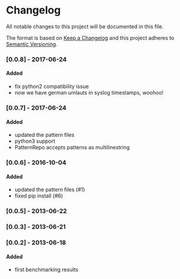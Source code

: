 # Changelog
All notable changes to this project will be documented in this file.

The format is based on [Keep a Changelog](http://keepachangelog.com/en/1.0.0/)
and this project adheres to [Semantic Versioning](http://semver.org/spec/v2.0.0.html).

### [0.0.8] - 2017-06-24
#### Added
- fix python2 compatibility issue
- now we have german umlauts in syslog timestamps, woohoo!

### [0.0.7] - 2017-06-24
#### Added
- updated the pattern files
- python3 support
- PatternRepo accepts patterns as multilinestring

### [0.0.6] - 2016-10-04
#### Added
- updated the pattern files (#1)
- fixed pip install (#6)

### [0.0.5] - 2013-06-22

### [0.0.3] - 2013-06-21

### [0.0.2] - 2013-06-18
#### Added
- first benchmarking results
